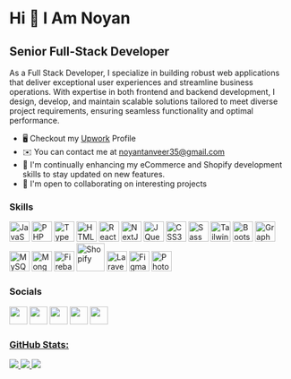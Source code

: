 Hi 👋 I Am Noyan
==============================

Senior Full-Stack Developer
--------------------

As a Full Stack Developer, I specialize in building robust web applications that deliver exceptional user experiences and streamline business operations. With expertise in both frontend and backend development, I design, develop, and maintain scalable solutions tailored to meet diverse project requirements, ensuring seamless functionality and optimal performance.

* 🖥️  Checkout my  [Upwork](https://www.upwork.com/freelancers/~0142802c1da34c8e5f) Profile
* ✉️  You can contact me at [noyantanveer35@gmail.com](mailto:noyantanveer35@gmail.com)
* 🧠  I'm continually enhancing my eCommerce and Shopify development skills to stay updated on new features.
* 🤝  I'm open to collaborating on interesting projects

### Skills

<p align="left">
<a href="https://developer.mozilla.org/en-US/docs/Web/JavaScript" target="_blank" rel="noreferrer"><img src="https://raw.githubusercontent.com/danielcranney/readme-generator/main/public/icons/skills/javascript-colored.svg" width="36" height="36" alt="JavaScript" /></a>
<a href="https://www.php.net/" target="_blank" rel="noreferrer"><img src="https://raw.githubusercontent.com/danielcranney/readme-generator/main/public/icons/skills/php-colored.svg" width="36" height="36" alt="PHP" /></a>
<a href="https://www.typescriptlang.org/" target="_blank" rel="noreferrer"><img src="https://raw.githubusercontent.com/danielcranney/readme-generator/main/public/icons/skills/typescript-colored.svg" width="36" height="36" alt="TypeScript" /></a>
<a href="https://developer.mozilla.org/en-US/docs/Glossary/HTML5" target="_blank" rel="noreferrer"><img src="https://raw.githubusercontent.com/danielcranney/readme-generator/main/public/icons/skills/html5-colored.svg" width="36" height="36" alt="HTML5" /></a>
<a href="https://reactjs.org/" target="_blank" rel="noreferrer"><img src="https://raw.githubusercontent.com/danielcranney/readme-generator/main/public/icons/skills/react-colored.svg" width="36" height="36" alt="React" /></a>
<a href="https://nextjs.org/docs" target="_blank" rel="noreferrer"><img src="https://raw.githubusercontent.com/danielcranney/readme-generator/main/public/icons/skills/nextjs-colored.svg" width="36" height="36" alt="NextJs" /></a>
<a href="https://jquery.com/" target="_blank" rel="noreferrer"><img src="https://raw.githubusercontent.com/danielcranney/readme-generator/main/public/icons/skills/jquery-colored.svg" width="36" height="36" alt="JQuery" /></a>
<a href="https://www.w3.org/TR/CSS/#css" target="_blank" rel="noreferrer"><img src="https://raw.githubusercontent.com/danielcranney/readme-generator/main/public/icons/skills/css3-colored.svg" width="36" height="36" alt="CSS3" /></a>
<a href="https://sass-lang.com/" target="_blank" rel="noreferrer"><img src="https://raw.githubusercontent.com/danielcranney/readme-generator/main/public/icons/skills/sass-colored.svg" width="36" height="36" alt="Sass" /></a>
<a href="https://tailwindcss.com/" target="_blank" rel="noreferrer"><img src="https://raw.githubusercontent.com/danielcranney/readme-generator/main/public/icons/skills/tailwindcss-colored.svg" width="36" height="36" alt="TailwindCSS" /></a>
<a href="https://getbootstrap.com/" target="_blank" rel="noreferrer"><img src="https://raw.githubusercontent.com/danielcranney/readme-generator/main/public/icons/skills/bootstrap-colored.svg" width="36" height="36" alt="Bootstrap" /></a>
<a href="https://graphql.org/" target="_blank" rel="noreferrer"><img src="https://raw.githubusercontent.com/danielcranney/readme-generator/main/public/icons/skills/graphql-colored.svg" width="36" height="36" alt="GraphQL" /></a>
<a href="https://www.mysql.com/" target="_blank" rel="noreferrer"><img src="https://raw.githubusercontent.com/danielcranney/readme-generator/main/public/icons/skills/mysql-colored.svg" width="36" height="36" alt="MySQL" /></a>
<a href="https://www.mongodb.com/" target="_blank" rel="noreferrer"><img src="https://raw.githubusercontent.com/danielcranney/readme-generator/main/public/icons/skills/mongodb-colored.svg" width="36" height="36" alt="MongoDB" /></a>
<a href="https://firebase.google.com/" target="_blank" rel="noreferrer"><img src="https://raw.githubusercontent.com/danielcranney/readme-generator/main/public/icons/skills/firebase-colored.svg" width="36" height="36" alt="Firebase" /></a>
<a href="https://www.shopify.com/" target="_blank" rel="noreferrer"><img src="https://github.com/user-attachments/assets/c97aa7dd-a099-48a2-b29b-a636793fffae" width="50" height="50" alt="Shopify" /></a>
<a href="https://laravel.com/" target="_blank" rel="noreferrer"><img src="https://raw.githubusercontent.com/danielcranney/readme-generator/main/public/icons/skills/laravel-colored.svg" width="36" height="36" alt="Laravel" /></a>
<a href="https://www.figma.com/" target="_blank" rel="noreferrer"><img src="https://raw.githubusercontent.com/danielcranney/readme-generator/main/public/icons/skills/figma-colored.svg" width="36" height="36" alt="Figma" /></a>
<a href="https://www.adobe.com/products/photoshop.html" target="_blank" rel="noreferrer"><img src="https://raw.githubusercontent.com/danielcranney/readme-generator/main/public/icons/skills/photoshop-colored.svg" width="36" height="36" alt="Photoshop" /></a>
</p>



### Socials

<p align="left"><a href="https://www.github.com/findnoyan" target="_blank" rel="noreferrer"><img src="https://github.com/user-attachments/assets/b4bcd968-3eee-441e-afe7-226958703621" width="32" height="32" /></a> 
<a href="https://www.instagram.com/btw_noyan/" target="_blank" rel="noreferrer"><img src="https://github.com/user-attachments/assets/51fb9ece-75c8-486a-8b25-9565fb657a61" width="32" height="32" /></a> 
<a href="https://www.linkedin.com/in/noyan-tanveer-0595152b6/" target="_blank" rel="noreferrer"><img src="https://github.com/user-attachments/assets/4b18e334-d27c-4d21-ab3c-393c0c81a6de" width="32" height="32" /></a> 
<a href="https://www.upwork.com/freelancers/~0142802c1da34c8e5f" target="_blank" rel="noreferrer"><img src="https://github.com/user-attachments/assets/d2cede46-bab7-432d-afc9-be8c6d2be1ee" width="32" height="32" /></a>
<a href="https://www.facebook.com/btw.noyan" target="_blank" rel="noreferrer"><img src="https://github.com/user-attachments/assets/77c59628-79f7-4ce8-b5b7-3e1bce440c51" width="32" height="32" /</a>
</p>


### GitHub Stats:

![](https://github-readme-stats.vercel.app/api?username=findnoyan&theme=dark&hide_border=false&include_all_commits=false&count_private=true)
![](https://github-readme-streak-stats.herokuapp.com/?user=findnoyan&theme=dark&hide_border=false)
![](https://github-readme-stats.vercel.app/api/top-langs/?username=findnoyan&theme=dark&hide_border=false&include_all_commits=false&count_private=true&layout=compact)

<!--
### Badges

 <b>My GitHub Stats</b>

<a href="http://www.github.com/findusman"><img src="https://github-readme-stats.vercel.app/api?username=findusman&show_icons=true&hide=&count_private=true&title_color=0891b2&text_color=ef4444&icon_color=0891b2&bg_color=000000&hide_border=true&show_icons=true" alt="findusman's GitHub stats" /></a> -->

